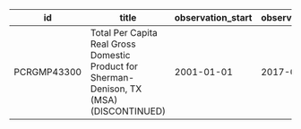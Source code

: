 | id          | title                                                                                     | observation_start   | observation_end   |
|-------------|-------------------------------------------------------------------------------------------|---------------------|-------------------|
| PCRGMP43300 | Total Per Capita Real Gross Domestic Product for Sherman-Denison, TX (MSA) (DISCONTINUED) | 2001-01-01          | 2017-01-01        |